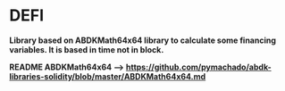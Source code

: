 # DEFI

**Library based on ABDKMath64x64 library to calculate some financing variables. It is based in time not in block.** 

**README ABDKMath64x64 --> https://github.com/pymachado/abdk-libraries-solidity/blob/master/ABDKMath64x64.md**